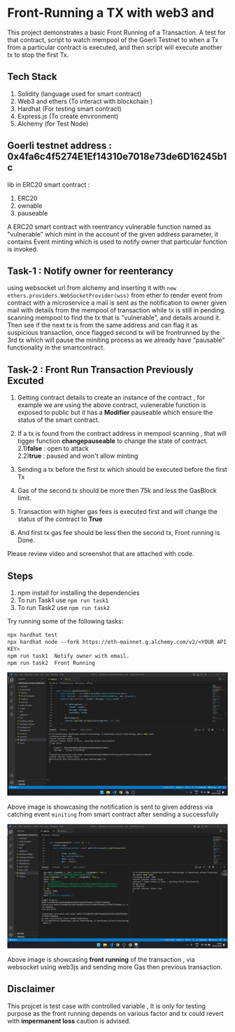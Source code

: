 # Front-Running a TX with web3 and 

This project demonstrates a basic Front Running of a Transaction. A test for that contract, script to watch mempool of the Goerli Testnet to when a Tx from a particular contract is executed, and then script will execute another tx to stop the first Tx.

## Tech Stack 
1) Solidity (language used for smart contract)
2) Web3 and ethers (To interact with blockchain )
3) Hardhat (For testing smart contract)
4) Express.js (To create environment)
5) Alchemy  (for Test Node)





## Goerli testnet address : 0x4fa6c4f5274E1Ef14310e7018e73de6D16245b1c

lib in ERC20 smart contract :
1) ERC20
2) ownable
3) pauseable 

A ERC20 smart contract with reentrancy vulnerable function named as "vulnerable" which mint in the account of the given address parameter,
it contains Event minting which is used to notify owner that particular function is invoked.


## Task-1 : Notify owner for reenterancy 
using websocket url from alchemy and inserting it with `new ethers.providers.WebSocketProvider(wss)` from ether to render event from contract 
with a microservice a mail is sent as the notification to owner given mail with details from the mempool of transaction while tx is still in pending.
scanning mempool to find the tx that is "vulnerable", and details around it.
Then see if the next tx is from the same address and can flag it as suspicious transaction, 
once flagged second tx will be frontrunned by the 3rd tx which will pause the miniting process as we already have "pausable" functionality in the smartcontract.


## Task-2 : Front Run Transaction Previously Excuted 

1) Getting contract details to create an instance of the contract , for example we are using the above contract,
    vulenerable function is exposed to public but it has a **Modifier** pauseable which ensure the status of the smart contract.

2) If a tx is found from the contract address in mempool scanning , that will tigger function **changepauseable** to change the state of contract.<br>
    2.1)**false** : open to attack <br>
    2.2)**true** : paused and won't allow minting <br>

3) Sending a tx before the first tx which should be executed before the first Tx

4) Gas of the second tx should be more then 75k and less the GasBlock limit.

5) Transaction with higher gas fees is executed first and will change the status of the contract to **True**

6) And first tx gas fee should be less then the second tx, Front running is Done.

Please review video and screenshot that are attached with code.

## Steps 
1) npm install for installing the dependencies
2) To run Task1 use `npm run task1`
3) To run Task2 use `npm run task2`


Try running some of the following tasks:

```shell
npx hardhat test
npx hardhat node --fork https://eth-mainnet.g.alchemy.com/v2/<YOUR API KEY>
npm run task1  Notify owner with email.
npm run task2  Front Running 
```
![Screenshot](task1.png)

Above image is showcasing the notification is sent to given address via catching event `miniting` from smart contract after sending a successfully 

![Screenshot](task2.png)

Above image is showcasing **front running** of the transaction , via websocket using web3js and sending more Gas then previous transaction.




## Disclaimer 

This projcet is test case with controlled variable , It is only for testing purpose as the front running depends on various factor and tx could revert with **impermanent loss** caution is advised. 



